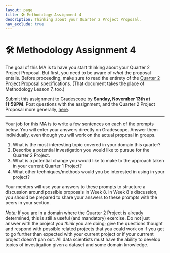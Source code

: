```yaml
---
layout: page
title: 🛠 Methodology Assignment 4
description: Thinking about your Quarter 2 Project Proposal.
nav_exclude: true
---
```


# 🛠 Methodology Assignment 4

The goal of this MA is to have you start thinking about your Quarter 2 Project Proposal. But first, you need to be aware of _what_ the proposal entails. Before proceeding, make sure to read the entirety of the [Quarter 2 Project Proposal](../../../projects/q2-proposal) specifications. (That document takes the place of Methodology Lesson 7, too.)

Submit this assignment to Gradescope by **Sunday, November 13th at 11:59PM**. Post questions with the assignment, and the Quarter 2 Project Proposal more generally, [here](https://edstem.org/us/courses/28947/discussion/2106318).

---

Your job for this MA is to write a few sentences on each of the prompts below. You will enter your answers directly on Gradescope. Answer them individually, even though you will work on the actual proposal in groups.

1. What is the most interesting topic covered in your domain this quarter?
1. Describe a potential investigation you would like to pursue for the Quarter 2 Project.
3. What is a potential change you would like to make to the approach taken in your current Quarter 1 Project?
4. What other techniques/methods would you be interested in using in your project?

Your mentors will use your answers to these prompts to structure a discussion around possible proposals in Week 8. In Week 8's discussion, you should be prepared to share your answers to these prompts with the peers in your section.

_Note:_ If you are in a domain where the Quarter 2 Project is already determined, this is still a useful (and mandatory) exercise. Do not just answer with the project you _think_ you are doing; give the questions thought and respond with possible related projects that you could work on if you get to go further than expected with your current project or if your currrent project doesn’t pan out. All data scientists must have the ability to develop topics of investigation given a dataset and some domain knowledge.